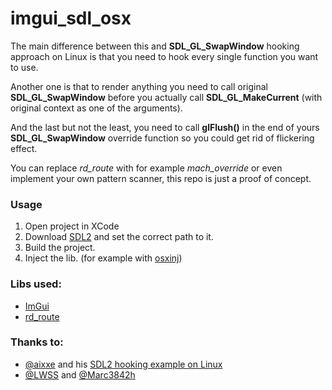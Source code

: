 # imgui_sdl_osx 

The main difference between this and __SDL_GL_SwapWindow__ hooking approach on Linux is that you need to hook every single function you want to use.  

Another one is that to render anything you need to call original __SDL_GL_SwapWindow__ before you actually call __SDL_GL_MakeCurrent__ (with original context as one of the arguments).  

And the last but not the least, you need to call __glFlush()__ in the end of yours __SDL_GL_SwapWindow__ override function so you could get rid of flickering effect.  


You can replace *rd_route* with for example *mach_override* or even implement your own pattern scanner, this repo is just a proof of concept.  

### Usage
1) Open project in XCode
2) Download [SDL2](https://www.libsdl.org/download-2.0.php) and set the correct path to it.
3) Build the project.
4) Inject the lib. (for example with [osxinj](https://github.com/scen/osxinj))


### Libs used:
- [ImGui](https://github.com/ocornut/imgui)
- [rd_route](https://github.com/rodionovd/rd_route)


### Thanks to:
- [@aixxe](https://github.com/aixxe) and his [SDL2 hooking example on Linux](https://github.com/aixxe/imgui-sdl-csgo)
- [@LWSS](https://github.com/LWSS) and [@Marc3842h](https://github.com/Marc3842h)

